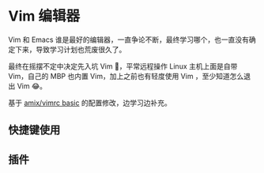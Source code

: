 # Vim 编辑器

Vim 和 Emacs 谁是最好的编辑器，一直争论不断，最终学习哪个，也一直没有确定下来，导致学习计划也荒废很久了。

最终在摇摆不定中决定先入坑 Vim 🎉，平常远程操作 Linux 主机上面是自带 Vim，自己的 MBP 也内置 Vim，加上之前也有轻度使用 Vim ，至少知道怎么退出 Vim 😂。

基于 [amix/vimrc basic](https://github.com/amix/vimrc/blob/master/vimrcs/basic.vim) 的配置修改，边学习边补充。

## 快捷键使用


## 插件
